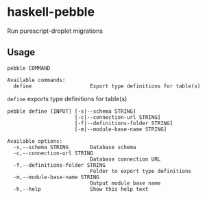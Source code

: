 # haskell-pebble

Run purescript-droplet migrations

## Usage

```
pebble COMMAND

Available commands:
  define                   Export type definitions for table(s)
```

`define` exports type definitions for table(s)

```
pebble define [INPUT] [-s|--schema STRING]
                      [-c|--connection-url STRING]
                      [-f|--definitions-folder STRING]
                      [-m|--module-base-name STRING]

Available options:
  -s,--schema STRING       Database schema
  -c,--connection-url STRING
                           Database connection URL
  -f,--definitions-folder STRING
                           Folder to export type definitions
  -m,--module-base-name STRING
                           Output module base name
  -h,--help                Show this help text
```
